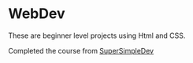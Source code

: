 # WebDev
These are beginner level projects using Html and CSS. 

Completed the course from [SuperSimpleDev](https://youtu.be/G3e-cpL7ofc?si=kJwMkN67t5sONGfr)
